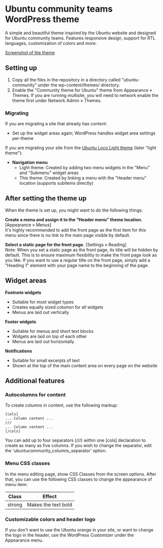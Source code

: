 Ubuntu community teams WordPress theme
======================================

A simple and beautiful theme inspired by the Ubuntu website and designed for Ubuntu community teams. Features responsive design, support for RTL languages, customization of colors and more.

[Screenshot of the theme](ubuntu-community/screenshot.png?raw=true)

Setting up
----------

1. Copy all the files in the repository in a directory called "ubuntu-community" under the wp-content/themes/ directory.
2. Enable the "Community theme for Ubuntu" theme from Appearance » Themes. If you are running multisite, you will need to network enable the theme first under Network Admin » Themes.

### Migrating

If you are migrating a site that already has content:
- Set up the widget areas again; WordPress handles widget area settings per-theme

If you are migrating your site from the [Ubuntu Loco Light theme](https://launchpad.net/ubuntu-community-webthemes/light-wordpress-theme) (later "light theme"):
- **Navigation menu**
  - Light theme: Created by adding two menu widgets in the "Menu" and "Submenu" widget areas
  - This theme: Created by linking a menu with the "Header menu" location (supports subitems directly)


After setting the theme up
--------------------------

When the theme is set up, you might want to do the following things:

**Create a menu and assign it to the "Header menu" theme location.**  [Appearance » Menus]  
It's highly recommended to add the front page as the first item for this menu since there is no link to the main page visible by default.

**Select a static page for the front page.**  [Settings » Reading]  
Note: When you set a static page as the front page, its title will be hidden by default. This is to ensure maximum flexibility to make the front page look as you like. If you want to use a regular title on the front page, simply add a "Heading 1" element with your page name to the beginning of the page.


Widget areas
------------

**Footnote widgets**
- Suitable for most widget types
- Creates equally sized columsn for all widgets
- Menus are laid out vertically

**Footer widgets**
- Suitable for menus and short text blocks
- Widgets are laid on top of each other
- Menus are laid out horizontally

**Notifications**
- Suitable for small excerpts of text
- Shown at the top of the main content area on every page on the website


Additional features
-------------------

### Autocolumns for content
To create columns in content, use the following markup:
```
[cols]
... Column content ...
///
... Column content ...
[/cols]
```
You can add up to four separators (///) within one [cols] declaration to create as many as five columns. If you wish to change the separator, edit the 'ubuntucommunity_columns_separator' option.

### Menu CSS classes
In the menu editing page, show CSS Classes from the screen options. After that, you can use the following CSS classes to change the appearance of menu item:  

Class    | Effect
-------- | -------------------
strong   | Makes the text bold

### Customizable colors and header logo
If you don't want to use the Ubuntu orange in your site, or want to change the logo in the header, use the WordPress Customizer under the Appearance menu.

